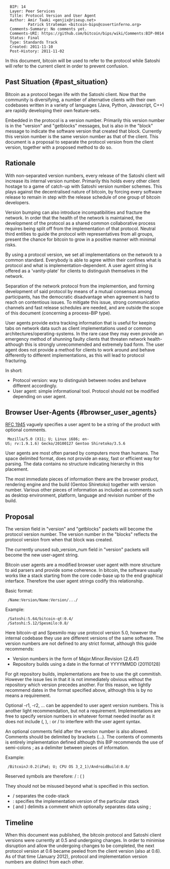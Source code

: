       BIP: 14
      Layer: Peer Services
      Title: Protocol Version and User Agent
      Author: Amir Taaki <genjix@riseup.net>
              Patrick Strateman <bitcoin-bips@covertinferno.org>
      Comments-Summary: No comments yet.
      Comments-URI: https://github.com/bitcoin/bips/wiki/Comments:BIP-0014
      Status: Final
      Type: Standards Track
      Created: 2011-11-10
      Post-History: 2011-11-02

In this document, bitcoin will be used to refer to the protocol while
Satoshi will refer to the current client in order to prevent confusion.

## Past Situation {#past_situation}

Bitcoin as a protocol began life with the Satoshi client. Now that the
community is diversifying, a number of alternative clients with their
own codebases written in a variety of languages (Java, Python,
Javascript, C++) are rapidly developing their own feature-sets.

Embedded in the protocol is a version number. Primarily this version
number is in the \"version\" and \"getblocks\" messages, but is also in
the \"block\" message to indicate the software version that created that
block. Currently this version number is the same version number as that
of the client. This document is a proposal to separate the protocol
version from the client version, together with a proposed method to do
so.

## Rationale

With non-separated version numbers, every release of the Satoshi client
will increase its internal version number. Primarily this holds every
other client hostage to a game of catch-up with Satoshi version number
schemes. This plays against the decentralised nature of bitcoin, by
forcing every software release to remain in step with the release
schedule of one group of bitcoin developers.

Version bumping can also introduce incompatibilities and fracture the
network. In order that the health of the network is maintained, the
development of the protocol as a shared common collaborative process
requires being split off from the implementation of that protocol.
Neutral third entities to guide the protocol with representatives from
all groups, present the chance for bitcoin to grow in a positive manner
with minimal risks.

By using a protocol version, we set all implementations on the network
to a common standard. Everybody is able to agree within their confines
what is protocol and what is implementation-dependent. A user agent
string is offered as a \'vanity-plate\' for clients to distinguish
themselves in the network.

Separation of the network protocol from the implemention, and forming
development of said protocol by means of a mutual consensus among
participants, has the democratic disadvantage when agreement is hard to
reach on contentious issues. To mitigate this issue, strong
communication channels and fast release schedules are needed, and are
outside the scope of this document (concerning a process-BIP type).

User agents provide extra tracking information that is useful for
keeping tabs on network data such as client implementations used or
common architectures/operating-systems. In the rare case they may even
provide an emergency method of shunning faulty clients that threaten
network health- although this is strongly unrecommended and extremely
bad form. The user agent does not provide a method for clients to work
around and behave differently to different implementations, as this will
lead to protocol fracturing.

In short:

-   Protocol version: way to distinguish between nodes and behave
    different accordingly.
-   User agent: simple informational tool. Protocol should not be
    modified depending on user agent.

## Browser User-Agents {#browser_user_agents}

[RFC 1945](http://tools.ietf.org/html/rfc1945) vaguely specifies a user
agent to be a string of the product with optional comments.

` Mozilla/5.0 (X11; U; Linux i686; en-US; rv:1.9.1.6) Gecko/20100127 Gentoo Shiretoko/3.5.6`

User agents are most often parsed by computers more than humans. The
space delimited format, does not provide an easy, fast or efficient way
for parsing. The data contains no structure indicating hierarchy in this
placement.

The most immediate pieces of information there are the browser product,
rendering engine and the build (Gentoo Shiretoko) together with version
number. Various other pieces of information as included as comments such
as desktop environment, platform, language and revision number of the
build.

## Proposal

The version field in \"version\" and \"getblocks\" packets will become
the protocol version number. The version number in the \"blocks\"
reflects the protocol version from when that block was created.

The currently unused sub_version_num field in \"version\" packets will
become the new user-agent string.

Bitcoin user agents are a modified browser user agent with more
structure to aid parsers and provide some coherence. In bitcoin, the
software usually works like a stack starting from the core code-base up
to the end graphical interface. Therefore the user agent strings codify
this relationship.

Basic format:

` /Name:Version/Name:Version/.../`

Example:

` /Satoshi:5.64/bitcoin-qt:0.4/`\
` /Satoshi:5.12/Spesmilo:0.8/`

Here bitcoin-qt and Spesmilo may use protocol version 5.0, however the
internal codebase they use are different versions of the same software.
The version numbers are not defined to any strict format, although this
guide recommends:

-   Version numbers in the form of Major.Minor.Revision (2.6.41)
-   Repository builds using a date in the format of YYYYMMDD (20110128)

For git repository builds, implementations are free to use the git
commitish. However the issue lies in that it is not immediately obvious
without the repository which version precedes another. For this reason,
we lightly recommend dates in the format specified above, although this
is by no means a requirement.

Optional -r1, -r2, \... can be appended to user agent version numbers.
This is another light recommendation, but not a requirement.
Implementations are free to specify version numbers in whatever format
needed insofar as it does not include (, ), : or / to interfere with the
user agent syntax.

An optional comments field after the version number is also allowed.
Comments should be delimited by brackets (\...). The contents of
comments is entirely implementation defined although this BIP recommends
the use of semi-colons ; as a delimiter between pieces of information.

Example:

` /BitcoinJ:0.2(iPad; U; CPU OS 3_2_1)/AndroidBuild:0.8/`

Reserved symbols are therefore: / : ( )

They should not be misused beyond what is specified in this section.

-   / separates the code-stack
-   : specifies the implementation version of the particular stack
-   ( and ) delimits a comment which optionally separates data using ;

## Timeline

When this document was published, the bitcoin protocol and Satoshi
client versions were currently at 0.5 and undergoing changes. In order
to minimise disruption and allow the undergoing changes to be completed,
the next protocol version at 0.6 became peeled from the client version
(also at 0.6). As of that time (January 2012), protocol and
implementation version numbers are distinct from each other.
